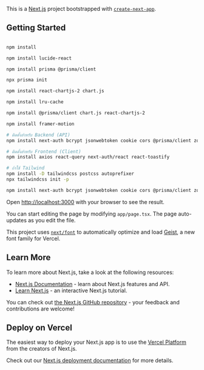 This is a [Next.js](https://nextjs.org) project bootstrapped with [`create-next-app`](https://nextjs.org/docs/app/api-reference/cli/create-next-app).

## Getting Started

```bash

npm install

npm install lucide-react

npm install prisma @prisma/client

npx prisma init

npm install react-chartjs-2 chart.js

npm install lru-cache

npm install @prisma/client chart.js react-chartjs-2

npm install framer-motion

# ติดตั้งสำหรับ Backend (API)
npm install next-auth bcrypt jsonwebtoken cookie cors @prisma/client zod helmet morgan

# ติดตั้งสำหรับ Frontend (Client)
npm install axios react-query next-auth/react react-toastify

# ถ้าใช้ Tailwind
npm install -D tailwindcss postcss autoprefixer
npx tailwindcss init -p

npm install next-auth bcrypt jsonwebtoken cookie cors @prisma/client zod helmet morgan dayjs uuid

```


Open [http://localhost:3000](http://localhost:3000) with your browser to see the result.

You can start editing the page by modifying `app/page.tsx`. The page auto-updates as you edit the file.

This project uses [`next/font`](https://nextjs.org/docs/app/building-your-application/optimizing/fonts) to automatically optimize and load [Geist](https://vercel.com/font), a new font family for Vercel.

## Learn More

To learn more about Next.js, take a look at the following resources:

- [Next.js Documentation](https://nextjs.org/docs) - learn about Next.js features and API.
- [Learn Next.js](https://nextjs.org/learn) - an interactive Next.js tutorial.

You can check out [the Next.js GitHub repository](https://github.com/vercel/next.js) - your feedback and contributions are welcome!

## Deploy on Vercel

The easiest way to deploy your Next.js app is to use the [Vercel Platform](https://vercel.com/new?utm_medium=default-template&filter=next.js&utm_source=create-next-app&utm_campaign=create-next-app-readme) from the creators of Next.js.

Check out our [Next.js deployment documentation](https://nextjs.org/docs/app/building-your-application/deploying) for more details.
